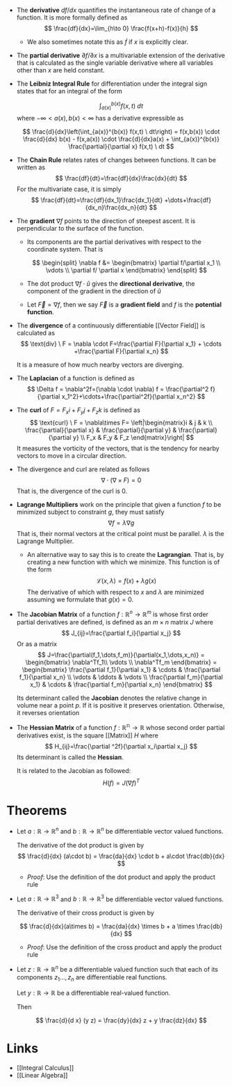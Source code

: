 * The **derivative**  $df/dx$ quantifies the instantaneous rate of change of a function. It is more formally defined as 
  $$
  \frac{df}{dx}=\lim_{h\to 0} \frac{f(x+h)-f(x)}{h}
  $$
	* We also sometimes notate this as $\dot{f}$ if $x$ is explicitly clear.
  
* The **partial derivative** $\partial f / \partial x$ is a multivariable extension of the derivative that is calculated as the single variable derivative where all variables other than $x$ are held constant.
* The **Leibniz Integral Rule** for differentiation under the integral sign states that for an integral of the form
  
  $$
  \int_{a(x)}^{b(x)} f(x,t) \ dt 
  $$
  where $-\infty <a(x),b(x) <\infty$ has a derivative expressible as
  
  $$
  \frac{d}{dx}\left(\int_{a(x)}^{b(x)} f(x,t) \ dt\right) = f(x,b(x)) \cdot \frac{d}{dx} b(x) - f(x,a(x)) \cdot \frac{d}{dx}a(x) + \int_{a(x)}^{b(x)} \frac{\partial}{\partial x} f(x,t) \ dt
  $$
  
* The **Chain Rule** relates rates of changes between functions. It can be written as 
  $$
  \frac{df}{dt}=\frac{df}{dx}\frac{dx}{dt}
  $$
  For the multivariate case, it is simply 
  $$
  \frac{df}{dt}=\frac{df}{dx_1}\frac{dx_1}{dt} +\dots+\frac{df}{dx_n}\frac{dx_n}{dt}
  $$
  
* The **gradient** $\nabla f$ points to the direction of steepest ascent. It is perpendicular to the surface of the function.
	* Its components are the partial derivatives with respect to the coordinate system. That is
	  
	  $$
	  \begin{split}
	  \nabla f &= 
	  \begin{bmatrix} 
	  \partial f/\partial x_1 \\
	  \vdots \\
	  \partial f/ \partial x
	  \end{bmatrix}
	  \end{split}
	  $$
	* The dot product $\nabla f \cdot \hat{u}$ gives the **directional derivative**, the component of the gradient in the direction of $\hat{u}$
	* Let $\vec{F}=\nabla f$, then we say $\vec{F}$ is a **gradient field** and $f$ is the **potential function**.
* The **divergence** of a continuously differentiable [[Vector Field]] is calculated as 
  $$
  \text{div} \ F = \nabla \cdot F=\frac{\partial F}{\partial x_1} + \cdots +\frac{\partial F}{\partial x_n}
  $$
  
  It is a measure of how much nearby vectors are diverging.
* The **Laplacian** of a function is defined as 
  $$
  \Delta f = \nabla^2f=(\nabla \cdot \nabla) f = \frac{\partial^2 f}{\partial x_1^2}+\cdots+\frac{\partial^2f}{\partial x_n^2}
  $$
  
* The **curl** of $F=F_x i +F_y j +F_z k$ is defined as 
  $$
  \text{curl} \ F = \nabla\times F= \left|\begin{matrix}i & j & k \\
  \frac{\partial}{\partial x} & \frac{\partial}{\partial y} & \frac{\partial}{\partial y} \\ 
  F_x & F_y & F_z
  \end{matrix}\right|
  $$
  It measures the vorticity of the vectors, that is the tendency for nearby vectors to move in a circular direction.
* The divergence and curl are related as follows 
  $$
  \nabla \cdot (\nabla\times F)=0
  $$
  That is, the divergence of the curl is $0$.
* **Lagrange Multipliers** work on the principle that given a function $f$ to be minimized subject to constraint $g$, they must satisfy  
  $$
  \nabla f=\lambda\nabla g
  $$
  That is, their normal vectors at the critical point must be parallel. $\lambda$ is the Lagrange Multiplier.
	* An alternative way to say this is to create the **Lagrangian**. That is, by creating a new function with which we minimize. This function is of the form 
	  $$
	  \mathcal{L}(x,\lambda)=f(x)+\lambda g(x)
	  $$
	  The derivative of which with respect to $x$ and $\lambda$ are minimized assuming we formulate that $g(x)=0$.
* The **Jacobian Matrix** of a function $f:\mathbb{R}^n \to \mathbb{R}^m$ is whose first order partial derivatives are defined, is defined as an $m\times n$ matrix $J$ where 
  $$
  J_{ij}=\frac{\partial f_i}{\partial x_j}
  $$
  Or as a matrix 
  $$
  J=\frac{\partial(f_1,\dots,f_m)}{\partial(x_1,\dots,x_n)} = \begin{bmatrix} 
  \nabla^Tf_1\\
  \vdots \\
  \nabla^Tf_m
  \end{bmatrix} = \begin{bmatrix}
  \frac{\partial f_1}{\partial x_1} & \cdots & \frac{\partial f_1}{\partial x_n} \\
  \vdots & \ddots & \vdots \\
  \frac{\partial f_m}{\partial x_1} & \cdots & \frac{\partial f_m}{\partial x_n}
  \end{bmatrix}
  $$
  
  Its determinant called the **Jacobian** denotes the relative change in volume near a point $p$. If it is positive it preserves orientation. Otherwise, it reverses orientation  
* The **Hessian Matrix** of a function $f:\mathbb{R^n}\to\mathbb{R}$ whose second order partial derivatives exist, is the square [[Matrix]] $H$ where 
  $$
  H_{ij}=\frac{\partial ^2f}{\partial x_i\partial x_j}
  $$
  Its determinant is called the **Hessian**. 
  
  It is related to the Jacobian as followed: 
  $$
  H(f)=J(\nabla f)^T
  $$

# Theorems
* Let $a:\mathbb{R}\to\mathbb{R}^n$ and $b:\mathbb{R}\to \mathbb{R}^n$ be differentiable vector valued functions.
  
  The derivative of the dot product is given by
  $$
  \frac{d}{dx} (a\cdot b) = \frac{da}{dx} \cdot b + a\cdot \frac{db}{dx}
  $$
	* *Proof*: Use the definition of the dot product and apply the product rule

* Let $a:\mathbb{R}\to\mathbb{R}^3$ and $b:\mathbb{R}\to \mathbb{R}^3$ be differentiable vector valued functions.  
  
  The derivative of their cross product is given by
  
  $$
  \frac{d}{dx}(a\times b) = \frac{da}{dx} \times b + a \times \frac{db}{dx}
  $$
  
	* *Proof*: Use the definition of the cross product and apply the product rule

* Let $z: \mathbb{R}\to \mathbb{R}^n$ be a differentiable valued function such that each of its components $z_1\dots, z_n$ are differentiable real functions.
  
  Let $y:\mathbb{R}\to\mathbb{R}$ be a differentiable real-valued function. 
  
  Then
  
  $$
  \frac{d}{d x} (y z) = \frac{dy}{dx} z + y \frac{dz}{dx} 
  $$
  
# Links
* [[Integral Calculus]]
* [[Linear Algebra]]